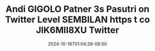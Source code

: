 --- 
title: "Andi GIGOLO Patner 3s Pasutri on Twitter Level SEMBILAN https t co JlK6MlI8XU   Twitter"
description: "nonton bokep Andi GIGOLO Patner 3s Pasutri on Twitter Level SEMBILAN https t co JlK6MlI8XU   Twitter   durasi panjang new"
date: 2024-10-18T01:04:28-08:00
file_code: "q8evm4wg4be6"
draft: false
cover: "ryu296dxhc3ev8cs.jpg"
tags: ["Andi", "GIGOLO", "Patner", "Pasutri", "Twitter", "Level", "SEMBILAN", "https", "Twitter", "bokep-indo", "bokep-viral", "bokep-ig"]
length: 121
fld_id: "1483137"
foldername: "Andi gigolo1 telegram"
categories: ["Andi gigolo1 telegram"]
views: 0
---